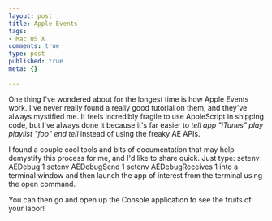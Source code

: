 ```yaml
--- 
layout: post
title: Apple Events
tags: 
- Mac OS X
comments: true
type: post
published: true
meta: {}

---
```

One thing I've wondered about for the longest time is how Apple Events work. I've never really found a really good tutorial on them, and they've always mystified me. It feels incredibly fragile to use AppleScript in shipping code, but I've always done it because it's far easier to <i>tell app "iTunes" play playlist "foo" end tell</i> instead of using the freaky AE APIs.

  I found a couple cool tools and bits of documentation that may help demystify this process for me, and I'd like to share quick. Just type:
  setenv AEDebug 1
  setenv AEDebugSend 1
  setenv AEDebugReceives 1
  into a terminal window and then launch the app of interest from the terminal using the open command.

  You can then go and open up the Console application to see the fruits of your labor!
